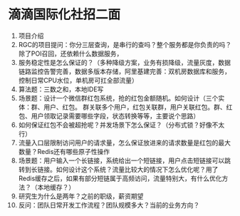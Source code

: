 # 滴滴国际化社招二面

1. 项目介绍
2. RGC的项目提问：你分三层查询，是串行的查吗？整个服务都是你负责的吗？除了POI召回，还依赖什么数据服务，
3. 服务稳定性是怎么保证的？（多种降级方案，业务有损降级，流量灰度，数据链路监控告警完善，数据多版本存储，阿里基建完善：双机房数据库和服务，控制日常CPU水位，单机房可扛全部流量）
4. 算法题：三数之和，本地IDE写
5. 场景题：设计一个微信群红包系统，抢的红包金额随机。如何设计（三个实体：群、用户、红包。 群关联多个用户，红包关联群，用户关联红包。群、红包、用户领取记录需要哪些字段，状态转换等等，主要说个思路）
6. 如何保证红包不会被超抢呢？并发场景下怎么保证？（分布式锁？好像不太行）
7. 流量入口层限制访问用户的请求量，怎么保证放进来的请求数量是红包的最大数量？Redis还有哪些原子性操作
8. 场景题：用户输入一个长链接，系统给出一个短链接，用户点击短链接可以跳转到长链接。如何设计这个系统？流量比较大的情况下怎么优化呢？用了Redis缓存之后，如果有部分短链属于高频访问，流量特别大，有什么优化方法？（本地缓存？）
9. 研究生为什么是两年？之前的职级，薪资期望
10. 反问：团队日常开发工作流程？团队规模多大？当前的业务方向？